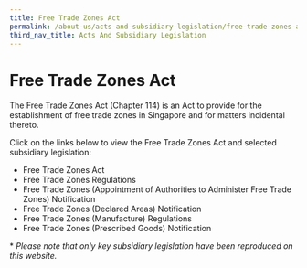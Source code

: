 ```yaml
---
title: Free Trade Zones Act
permalink: /about-us/acts-and-subsidiary-legislation/free-trade-zones-act
third_nav_title: Acts And Subsidiary Legislation
---
```

# Free Trade Zones Act

The Free Trade Zones Act (Chapter 114) is an Act to provide for the establishment of free trade zones in Singapore and for matters incidental thereto.

Click on the links below to view the Free Trade Zones Act and selected subsidiary legislation:

- Free Trade Zones Act
- Free Trade Zones Regulations
- Free Trade Zones (Appointment of Authorities to Administer Free Trade Zones) Notification
- Free Trade Zones (Declared Areas) Notification
- Free Trade Zones (Manufacture) Regulations
- Free Trade Zones (Prescribed Goods) Notification

\* *Please note that only key subsidiary legislation have been reproduced on this website.*
